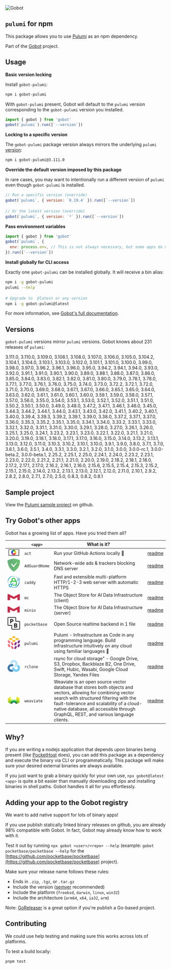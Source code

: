 ![Gobot](https://raw.githubusercontent.com/benallfree/gobot/v1.0.0-alpha.19/assets/gobot-banner-300x.png)

## `pulumi` for npm

This package allows you to use [Pulumi](https://www.pulumi.com) as an npm dependency.

Part of the [Gobot](https://www.npmjs.com/package/gobot) project.

## Usage

**Basic version locking**

Install `gobot-pulumi`:

```bash
npm i gobot-pulumi
```

With `gobot-pulumi` present, Gobot will default to the `pulumi` version corresponding to the `gobot-pulumi` version you installed.

```js
import { gobot } from 'gobot'
gobot(`pulumi`).run([`--version`])
```

**Locking to a specific version**

The `gobot-pulumi` package version always mirrors the underlying `pulumi` [version](#known-versions):

```bash
npm i gobot-pulumi@3.111.0
```

**Override the default version imposed by this package**

In rare cases, you may want to intentionally run a different version of `pulumi` even though `gobot-pulumi` is installed.

```js
// Run a specific version (override)
gobot(`pulumi`, { version: `0.19.4` }).run([`--version`])

// Or the latest version (override)
gobot(`pulumi`, { version: `*` }).run([`--version`])
```

**Pass environment variables**

```js
import { gobot } from 'gobot'
gobot(`pulumi`, {
  env: process.env, // This is not always necessary, but some apps do need it
}).run([`--version`])
```

**Install globally for CLI access**

Exactly one `gobot-pulumi` can be installed globally. It will receive a bin alias:

```bash
npm i -g gobot-pulumi
pulumi --help

# Upgrade to  @latest or any version
npm i -g gobot-pulumi@latest
```

For more information, see [Gobot's full documentation](https://github.com/benallfree/gobot).



## Versions

`gobot-pulumi` versions mirror `pulumi` versions. Gobot knows about 231 releases of `pulumi`:

3.111.0, 3.110.0, 3.109.0, 3.108.1, 3.108.0, 3.107.0, 3.106.0, 3.105.0, 3.104.2, 3.104.1, 3.104.0, 3.103.1, 3.103.0, 3.102.0, 3.101.1, 3.101.0, 3.100.0, 3.99.0, 3.98.0, 3.97.0, 3.96.2, 3.96.1, 3.96.0, 3.95.0, 3.94.2, 3.94.1, 3.94.0, 3.93.0, 3.92.0, 3.91.1, 3.91.0, 3.90.1, 3.90.0, 3.89.0, 3.88.1, 3.88.0, 3.87.0, 3.86.0, 3.85.0, 3.84.0, 3.83.0, 3.82.1, 3.82.0, 3.81.0, 3.80.0, 3.79.0, 3.78.1, 3.78.0, 3.77.1, 3.77.0, 3.76.1, 3.76.0, 3.75.0, 3.74.0, 3.73.0, 3.72.2, 3.72.1, 3.72.0, 3.71.0, 3.70.0, 3.69.0, 3.68.0, 3.67.1, 3.67.0, 3.66.0, 3.65.1, 3.65.0, 3.64.0, 3.63.0, 3.62.0, 3.61.1, 3.61.0, 3.60.1, 3.60.0, 3.59.1, 3.59.0, 3.58.0, 3.57.1, 3.57.0, 3.56.0, 3.55.0, 3.54.0, 3.53.1, 3.53.0, 3.52.1, 3.52.0, 3.51.1, 3.51.0, 3.50.2, 3.50.1, 3.50.0, 3.49.0, 3.48.0, 3.47.2, 3.47.1, 3.46.1, 3.46.0, 3.45.0, 3.44.3, 3.44.2, 3.44.1, 3.44.0, 3.43.1, 3.43.0, 3.42.0, 3.41.1, 3.40.2, 3.40.1, 3.40.0, 3.39.4, 3.39.3, 3.39.2, 3.39.1, 3.39.0, 3.38.0, 3.37.2, 3.37.1, 3.37.0, 3.36.0, 3.35.3, 3.35.2, 3.35.1, 3.35.0, 3.34.1, 3.34.0, 3.33.2, 3.33.1, 3.33.0, 3.32.1, 3.32.0, 3.31.1, 3.31.0, 3.30.0, 3.29.1, 3.28.0, 3.27.0, 3.26.1, 3.26.0, 3.25.1, 3.25.0, 3.24.1, 3.23.2, 3.23.1, 3.23.0, 3.22.1, 3.22.0, 3.21.1, 3.21.0, 3.20.0, 3.19.0, 3.18.1, 3.18.0, 3.17.1, 3.17.0, 3.16.0, 3.15.0, 3.14.0, 3.13.2, 3.13.1, 3.13.0, 3.12.0, 3.11.0, 3.10.3, 3.10.2, 3.10.1, 3.10.0, 3.9.1, 3.9.0, 3.8.0, 3.7.1, 3.7.0, 3.6.1, 3.6.0, 3.5.1, 3.4.0, 3.3.1, 3.3.0, 3.2.1, 3.2.0, 3.1.0, 3.0.0, 3.0.0-rc.1, 3.0.0-beta.2, 3.0.0-beta.1, 2.25.2, 2.25.1, 2.25.0, 2.24.1, 2.24.0, 2.23.2, 2.23.1, 2.23.0, 2.22.0, 2.21.2, 2.21.1, 2.21.0, 2.20.0, 2.19.0, 2.18.2, 2.18.1, 2.18.0, 2.17.2, 2.17.1, 2.17.0, 2.16.2, 2.16.1, 2.16.0, 2.15.6, 2.15.5, 2.15.4, 2.15.3, 2.15.2, 2.15.1, 2.15.0, 2.14.0, 2.13.2, 2.13.1, 2.13.0, 2.12.1, 2.12.0, 2.11.0, 2.10.1, 2.9.2, 2.8.2, 2.8.0, 2.7.1, 2.7.0, 2.5.0, 0.8.3, 0.8.2, 0.8.1

## Sample project

View the [Pulumi sample project](https://github.com/benallfree/gobot/tree/v1.0.0-alpha.19/src/apps/pulumi/sample-project) on github.

## Try Gobot's other apps

Gobot has a growing list of apps. Have you tried them all?

| &nbsp;&nbsp;&nbsp;&nbsp;&nbsp;&nbsp;&nbsp;&nbsp;&nbsp;&nbsp;                                                                                              | `<app>`       | What is it?                                                                                                                                                                                                                                                                              |                                                           |
| --------------------------------------------------------------------------------------------------------------------------------------------------------- | ------------- | ---------------------------------------------------------------------------------------------------------------------------------------------------------------------------------------------------------------------------------------------------------------------------------------- | --------------------------------------------------------- |
| [<img src="https://raw.githubusercontent.com/benallfree/gobot/v1.0.0-alpha.19/src/apps/act/logo-50x.png">](https://github.com/nektos/act)                 | `act`         | Run your GitHub Actions locally 🚀                                                                                                                                                                                                                                                       | [readme](https://www.npmjs.com/package/gobot-act)         |
| [<img src="https://raw.githubusercontent.com/benallfree/gobot/v1.0.0-alpha.19/src/apps/AdGuardHome/logo-50x.png">](https://adguard.com/adguard-home.html) | `AdGuardHome` | Network-wide ads & trackers blocking DNS server                                                                                                                                                                                                                                          | [readme](https://www.npmjs.com/package/gobot-adguardhome) |
| [<img src="https://raw.githubusercontent.com/benallfree/gobot/v1.0.0-alpha.19/src/apps/caddy/logo-50x.png">](https://caddyserver.com/)                    | `caddy`       | Fast and extensible multi-platform HTTP/1-2-3 web server with automatic HTTPS                                                                                                                                                                                                            | [readme](https://www.npmjs.com/package/gobot-caddy)       |
| [<img src="https://raw.githubusercontent.com/benallfree/gobot/v1.0.0-alpha.19/src/apps/mc/logo-50x.png">](https://min.io)                                 | `mc`          | The Object Store for AI Data Infrastructure (client)                                                                                                                                                                                                                                     | [readme](https://www.npmjs.com/package/gobot-mc)          |
| [<img src="https://raw.githubusercontent.com/benallfree/gobot/v1.0.0-alpha.19/src/apps/minio/logo-50x.png">](https://min.io)                              | `minio`       | The Object Store for AI Data Infrastructure (server)                                                                                                                                                                                                                                     | [readme](https://www.npmjs.com/package/gobot-minio)       |
| [<img src="https://raw.githubusercontent.com/benallfree/gobot/v1.0.0-alpha.19/src/apps/pocketbase/logo-50x.png">](https://pocketbase.io)                  | `pocketbase`  | Open Source realtime backend in 1 file                                                                                                                                                                                                                                                   | [readme](https://www.npmjs.com/package/gobot-pocketbase)  |
| [<img src="https://raw.githubusercontent.com/benallfree/gobot/v1.0.0-alpha.19/src/apps/pulumi/logo-50x.png">](https://www.pulumi.com)                     | `pulumi`      | Pulumi - Infrastructure as Code in any programming language. Build infrastructure intuitively on any cloud using familiar languages 🚀                                                                                                                                                   | [readme](https://www.npmjs.com/package/gobot-pulumi)      |
| [<img src="https://raw.githubusercontent.com/benallfree/gobot/v1.0.0-alpha.19/src/apps/rclone/logo-50x.png">](https://rclone.org/)                        | `rclone`      | rsync for cloud storage" - Google Drive, S3, Dropbox, Backblaze B2, One Drive, Swift, Hubic, Wasabi, Google Cloud Storage, Yandex Files                                                                                                                                                  | [readme](https://www.npmjs.com/package/gobot-rclone)      |
| [<img src="https://raw.githubusercontent.com/benallfree/gobot/v1.0.0-alpha.19/src/apps/weaviate/logo-50x.png">](https://weaviate.io)                      | `weaviate`    | Weaviate is an open source vector database that stores both objects and vectors, allowing for combining vector search with structured filtering with the fault-tolerance and scalability of a cloud-native database, all accessible through GraphQL, REST, and various language clients. | [readme](https://www.npmjs.com/package/gobot-weaviate)    |

## Why?

If you are writing a nodejs application that depends upon binaries being present (like [PocketHost](https://github.com/pockethost/pockethost) does), you can add this package as a dependency and execute the binary via CLI or programmatically. This package will make sure your desired external binaries are always available.

If you just want to grab a binary quickly for your own use, `npx gobot@latest <app>` is quite a bit easier than manually downloading zips and installing binaries in shell paths. Gobot handles it all for you effortlessly.

## Adding your app to the Gobot registry

We want to add native support for lots of binary apps!

If you use publish statically linked binary releases on github, you are already 98% compatible with Gobot. In fact, Gobot may already know how to work with it.

Test it out by running `npx gobot <user>/<repo> --help` (example: `gobot pocketbase/pocketbase --help` for the [https://github.com/pocketbase/pocketbase](https://github.com/pocketbase/pocketbase) project).

Make sure your release name follows these rules:

- Ends in `.zip`, `.tgz`, or `.tar.gz`
- Include the version ([semver](https://semver.org) recommended)
- Include the platform (`freebsd`, `darwin`, `linux`, `win32`)
- Include the architecture (`arm64`, `x64`, `ia32`, `arm`)

Note: [GoReleaser](https://goreleaser.com/) is a great option if you're publish a Go-based project.

## Contributing

We could use help testing and making sure this works across lots of platforms.

To test a build locally:

```bash
pnpm test
```

